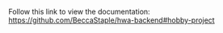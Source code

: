 Follow this link to view the documentation: https://github.com/BeccaStaple/hwa-backend#hobby-project
